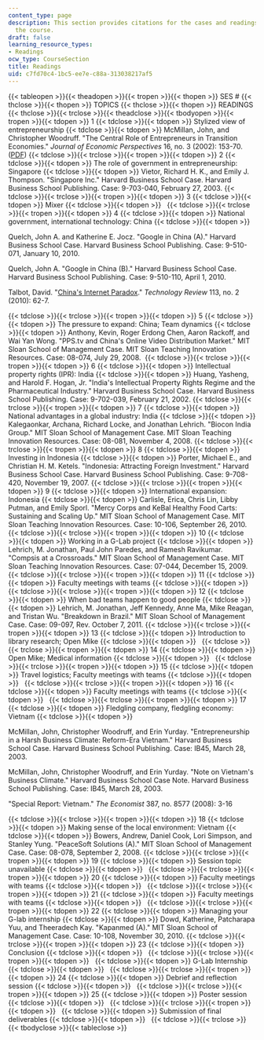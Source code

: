 ```yaml
---
content_type: page
description: This section provides citations for the cases and readings assigned in
  the course.
draft: false
learning_resource_types:
- Readings
ocw_type: CourseSection
title: Readings
uid: c7fd70c4-1bc5-ee7e-c88a-313038217af5
---
```

{{< tableopen >}}{{< theadopen >}}{{< tropen >}}{{< thopen >}}
SES #
{{< thclose >}}{{< thopen >}}
TOPICS
{{< thclose >}}{{< thopen >}}
READINGS
{{< thclose >}}{{< trclose >}}{{< theadclose >}}{{< tbodyopen >}}{{< tropen >}}{{< tdopen >}}
1
{{< tdclose >}}{{< tdopen >}}
Stylized view of entrepreneurship
{{< tdclose >}}{{< tdopen >}}
McMillan, John, and Christopher Woodruff. "The Central Role of Entrepreneurs in Transition Economies." *Journal of Economic Perspectives* 16, no. 3 (2002): 153-70. ([PDF](https://pubs.aeaweb.org/doi/pdfplus/10.1257/089533002760278767))
{{< tdclose >}}{{< trclose >}}{{< tropen >}}{{< tdopen >}}
2
{{< tdclose >}}{{< tdopen >}}
The role of government in entrepreneurship: Singapore
{{< tdclose >}}{{< tdopen >}}
Vietor, Richard H. K., and Emily J. Thompson. "Singapore Inc." Harvard Business School Case. Harvard Business School Publishing. Case: 9-703-040, February 27, 2003.
{{< tdclose >}}{{< trclose >}}{{< tropen >}}{{< tdopen >}}
3
{{< tdclose >}}{{< tdopen >}}
Mixer
{{< tdclose >}}{{< tdopen >}}
 
{{< tdclose >}}{{< trclose >}}{{< tropen >}}{{< tdopen >}}
4
{{< tdclose >}}{{< tdopen >}}
National government, international technology: China
{{< tdclose >}}{{< tdopen >}}

Quelch, John A. and Katherine E. Jocz. "Google in China (A)." Harvard Business School Case. Harvard Business School Publishing. Case: 9-510-071, January 10, 2010.

Quelch, John A. "Google in China (B)." Harvard Business School Case. Harvard Business School Publishing. Case: 9-510-110, April 1, 2010.

Talbot, David. "[China's Internet Paradox](https://www.technologyreview.com/2010/04/14/91784/chinas-internet-paradox/)." *Technology Review* 113, no. 2 (2010): 62-7.

{{< tdclose >}}{{< trclose >}}{{< tropen >}}{{< tdopen >}}
5
{{< tdclose >}}{{< tdopen >}}
The pressure to expand: China; Team dynamics
{{< tdclose >}}{{< tdopen >}}
Anthony, Kevin, Roger Erdong Chen, Aaron Rackoff, and Wai Yan Wong. "PPS.tv and China's Online Video Distribution Market." MIT Sloan School of Management Case. MIT Sloan Teaching Innovation Resources. Case: 08-074, July 29, 2008. 
{{< tdclose >}}{{< trclose >}}{{< tropen >}}{{< tdopen >}}
6
{{< tdclose >}}{{< tdopen >}}
Intellectual property rights (IPR): India
{{< tdclose >}}{{< tdopen >}}
Huang, Yasheng, and Harold F. Hogan, Jr. "India's Intellectual Property Rights Regime and the Pharmaceutical Industry." Harvard Business School Case. Harvard Business School Publishing. Case: 9-702-039, February 21, 2002.
{{< tdclose >}}{{< trclose >}}{{< tropen >}}{{< tdopen >}}
7
{{< tdclose >}}{{< tdopen >}}
National advantages in a global industry: India
{{< tdclose >}}{{< tdopen >}}
Kalegaonkar, Archana, Richard Locke, and Jonathan Lehrich. "Biocon India Group." MIT Sloan School of Management Case. MIT Sloan Teaching Innovation Resources. Case: 08-081, November 4, 2008.
{{< tdclose >}}{{< trclose >}}{{< tropen >}}{{< tdopen >}}
8
{{< tdclose >}}{{< tdopen >}}
Investing in Indonesia
{{< tdclose >}}{{< tdopen >}}
Porter, Michael E., and Christian H. M. Ketels. "Indonesia: Attracting Foreign Investment." Harvard Business School Case. Harvard Business School Publishing. Case: 9-708-420, November 19, 2007.
{{< tdclose >}}{{< trclose >}}{{< tropen >}}{{< tdopen >}}
9
{{< tdclose >}}{{< tdopen >}}
International expansion: Indonesia
{{< tdclose >}}{{< tdopen >}}
Carlisle, Erica, Chris Lin, Libby Putman, and Emily Sporl. "Mercy Corps and KeBal Healthy Food Carts: Sustaining and Scaling Up." MIT Sloan School of Management Case. MIT Sloan Teaching Innovation Resources. Case: 10-106, September 26, 2010.
{{< tdclose >}}{{< trclose >}}{{< tropen >}}{{< tdopen >}}
10
{{< tdclose >}}{{< tdopen >}}
Working in a G-Lab project
{{< tdclose >}}{{< tdopen >}}
Lehrich, M. Jonathan, Paul John Paredes, and Ramesh Ravikumar. "Compsis at a Crossroads." MIT Sloan School of Management Case. MIT Sloan Teaching Innovation Resources. Case: 07-044, December 15, 2009. 
{{< tdclose >}}{{< trclose >}}{{< tropen >}}{{< tdopen >}}
11
{{< tdclose >}}{{< tdopen >}}
Faculty meetings with teams
{{< tdclose >}}{{< tdopen >}}
 
{{< tdclose >}}{{< trclose >}}{{< tropen >}}{{< tdopen >}}
12
{{< tdclose >}}{{< tdopen >}}
When bad teams happen to good people
{{< tdclose >}}{{< tdopen >}}
Lehrich, M. Jonathan, Jeff Kennedy, Anne Ma, Mike Reagan, and Tristan Wu. "Breakdown in Brazil." MIT Sloan School of Management Case. Case: 09-097, Rev. October 7, 2011.
{{< tdclose >}}{{< trclose >}}{{< tropen >}}{{< tdopen >}}
13
{{< tdclose >}}{{< tdopen >}}
Introduction to library research; Open Mike
{{< tdclose >}}{{< tdopen >}}
 
{{< tdclose >}}{{< trclose >}}{{< tropen >}}{{< tdopen >}}
14
{{< tdclose >}}{{< tdopen >}}
Open Mike; Medical information
{{< tdclose >}}{{< tdopen >}}
 
{{< tdclose >}}{{< trclose >}}{{< tropen >}}{{< tdopen >}}
15
{{< tdclose >}}{{< tdopen >}}
Travel logistics; Faculty meetings with teams
{{< tdclose >}}{{< tdopen >}}
 
{{< tdclose >}}{{< trclose >}}{{< tropen >}}{{< tdopen >}}
16
{{< tdclose >}}{{< tdopen >}}
Faculty meetings with teams
{{< tdclose >}}{{< tdopen >}}
 
{{< tdclose >}}{{< trclose >}}{{< tropen >}}{{< tdopen >}}
17
{{< tdclose >}}{{< tdopen >}}
Fledgling company, fledgling economy: Vietnam
{{< tdclose >}}{{< tdopen >}}

McMillan, John, Christopher Woodruff, and Erin Yurday. "Entrepreneurship in a Harsh Business Climate: Reform-Era Vietnam." Harvard Business School Case. Harvard Business School Publishing. Case: IB45, March 28, 2003.

McMillan, John, Christopher Woodruff, and Erin Yurday. "Note on Vietnam's Business Climate." Harvard Business School Case Note. Harvard Business School Publishing. Case: IB45, March 28, 2003.

"Special Report: Vietnam." *The Economist* 387, no. 8577 (2008): 3-16

{{< tdclose >}}{{< trclose >}}{{< tropen >}}{{< tdopen >}}
18
{{< tdclose >}}{{< tdopen >}}
Making sense of the local environment: Vietnam
{{< tdclose >}}{{< tdopen >}}
Bowers, Andrew, Daniel Cook, Lori Simpson, and Stanley Yung. "PeaceSoft Solutions (A)." MIT Sloan School of Management Case. Case: 08-078, September 2, 2008.
{{< tdclose >}}{{< trclose >}}{{< tropen >}}{{< tdopen >}}
19
{{< tdclose >}}{{< tdopen >}}
Session topic unavailable
{{< tdclose >}}{{< tdopen >}}
 
{{< tdclose >}}{{< trclose >}}{{< tropen >}}{{< tdopen >}}
20
{{< tdclose >}}{{< tdopen >}}
Faculty meetings with teams
{{< tdclose >}}{{< tdopen >}}
 
{{< tdclose >}}{{< trclose >}}{{< tropen >}}{{< tdopen >}}
21
{{< tdclose >}}{{< tdopen >}}
Faculty meetings with teams
{{< tdclose >}}{{< tdopen >}}
 
{{< tdclose >}}{{< trclose >}}{{< tropen >}}{{< tdopen >}}
22
{{< tdclose >}}{{< tdopen >}}
Managing your G-lab internship
{{< tdclose >}}{{< tdopen >}}
Dowd, Katherine, Patcharapa Yuu, and Theeradech Kay. "Kapanmed (A)." MIT Sloan School of Management Case. Case: 10-108, November 30, 2010.
{{< tdclose >}}{{< trclose >}}{{< tropen >}}{{< tdopen >}}
23
{{< tdclose >}}{{< tdopen >}}
Conclusion
{{< tdclose >}}{{< tdopen >}}
 
{{< tdclose >}}{{< trclose >}}{{< tropen >}}{{< tdopen >}}
 
{{< tdclose >}}{{< tdopen >}}
G-Lab Internship
{{< tdclose >}}{{< tdopen >}}
 
{{< tdclose >}}{{< trclose >}}{{< tropen >}}{{< tdopen >}}
24
{{< tdclose >}}{{< tdopen >}}
Debrief and reflection session
{{< tdclose >}}{{< tdopen >}}
 
{{< tdclose >}}{{< trclose >}}{{< tropen >}}{{< tdopen >}}
25
{{< tdclose >}}{{< tdopen >}}
Poster session
{{< tdclose >}}{{< tdopen >}}
 
{{< tdclose >}}{{< trclose >}}{{< tropen >}}{{< tdopen >}}
 
{{< tdclose >}}{{< tdopen >}}
Submission of final deliverables
{{< tdclose >}}{{< tdopen >}}
 
{{< tdclose >}}{{< trclose >}}{{< tbodyclose >}}{{< tableclose >}}